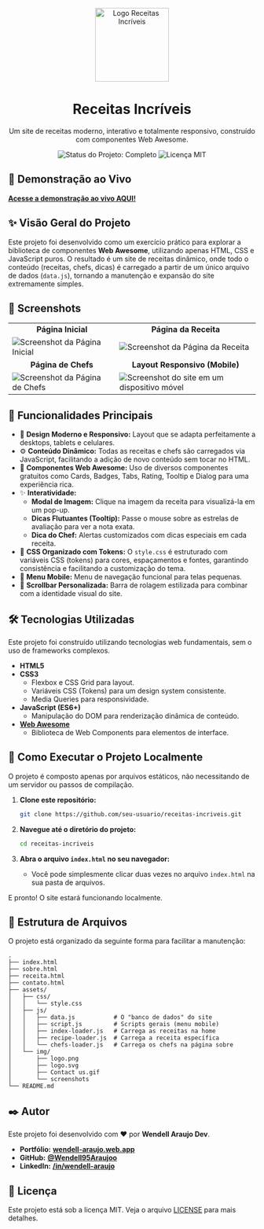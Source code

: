 <p align="center">
  <img src="https://receitas-incriveis-wma.web.app/assets/img/logo.png" alt="Logo Receitas Incríveis" width="150"/>
</p>

<h1 align="center">
  Receitas Incríveis
</h1>

<p align="center">
  Um site de receitas moderno, interativo e totalmente responsivo, construído com componentes Web Awesome.
</p>

<p align="center">
  <img src="https://img.shields.io/badge/Status-Completo-brightgreen?style=for-the-badge" alt="Status do Projeto: Completo">
  <img src="https://img.shields.io/badge/Licen%C3%A7a-MIT-blue?style=for-the-badge" alt="Licença MIT">
</p>

## 🚀 Demonstração ao Vivo

**[Acesse a demonstração ao vivo AQUI!](https://receitas-incriveis-wma.web.app)**

## ✨ Visão Geral do Projeto

Este projeto foi desenvolvido como um exercício prático para explorar a biblioteca de componentes **Web Awesome**, utilizando apenas HTML, CSS e JavaScript puros. O resultado é um site de receitas dinâmico, onde todo o conteúdo (receitas, chefs, dicas) é carregado a partir de um único arquivo de dados (`data.js`), tornando a manutenção e expansão do site extremamente simples.

## 📸 Screenshots

<table width="100%">
  <tr>
    <td align="center"><strong>Página Inicial</strong></td>
    <td align="center"><strong>Página da Receita</strong></td>
  </tr>
  <tr>
    <td><img src="https://receitas-incriveis-wma.web.app/assets/img/screenshot-home.png" alt="Screenshot da Página Inicial"></td>
    <td><img src="https://receitas-incriveis-wma.web.app/assets/img/screenshot-receita.png" alt="Screenshot da Página da Receita"></td>
  </tr>
  <tr>
    <td align="center"><strong>Página de Chefs</strong></td>
    <td align="center"><strong>Layout Responsivo (Mobile)</strong></td>
  </tr>
  <tr>
    <td><img src="https://receitas-incriveis-wma.web.app/assets/img/screenshot-chefs.png" alt="Screenshot da Página de Chefs"></td>
    <td><img src="https://receitas-incriveis-wma.web.app/assets/img/screenshot-mobile.png" alt="Screenshot do site em um dispositivo móvel"></td>
  </tr>
</table>

## 🎯 Funcionalidades Principais

*   🎨 **Design Moderno e Responsivo:** Layout que se adapta perfeitamente a desktops, tablets e celulares.
*   ⚙️ **Conteúdo Dinâmico:** Todas as receitas e chefs são carregados via JavaScript, facilitando a adição de novo conteúdo sem tocar no HTML.
*   🧩 **Componentes Web Awesome:** Uso de diversos componentes gratuitos como Cards, Badges, Tabs, Rating, Tooltip e Dialog para uma experiência rica.
*   ✨ **Interatividade:**
    *   **Modal de Imagem:** Clique na imagem da receita para visualizá-la em um pop-up.
    *   **Dicas Flutuantes (Tooltip):** Passe o mouse sobre as estrelas de avaliação para ver a nota exata.
    *   **Dica do Chef:** Alertas customizados com dicas especiais em cada receita.
*   🎨 **CSS Organizado com Tokens:** O `style.css` é estruturado com variáveis CSS (tokens) para cores, espaçamentos e fontes, garantindo consistência e facilitando a customização do tema.
*   📱 **Menu Mobile:** Menu de navegação funcional para telas pequenas.
*   📜 **Scrollbar Personalizada:** Barra de rolagem estilizada para combinar com a identidade visual do site.

## 🛠️ Tecnologias Utilizadas

Este projeto foi construído utilizando tecnologias web fundamentais, sem o uso de frameworks complexos.

*   **HTML5**
*   **CSS3**
    *   Flexbox e CSS Grid para layout.
    *   Variáveis CSS (Tokens) para um design system consistente.
    *   Media Queries para responsividade.
*   **JavaScript (ES6+)**
    *   Manipulação do DOM para renderização dinâmica de conteúdo.
*   **[Web Awesome](https://webawesome.com/)**
    *   Biblioteca de Web Components para elementos de interface.

## 🚀 Como Executar o Projeto Localmente

O projeto é composto apenas por arquivos estáticos, não necessitando de um servidor ou passos de compilação.

1.  **Clone este repositório:**
    ```bash
    git clone https://github.com/seu-usuario/receitas-incriveis.git
    ```

2.  **Navegue até o diretório do projeto:**
    ```bash
    cd receitas-incriveis
    ```

3.  **Abra o arquivo `index.html` no seu navegador:**
    *   Você pode simplesmente clicar duas vezes no arquivo `index.html` na sua pasta de arquivos.

E pronto! O site estará funcionando localmente.

## 📂 Estrutura de Arquivos

O projeto está organizado da seguinte forma para facilitar a manutenção:

```
.
├── index.html
├── sobre.html
├── receita.html
├── contato.html
├── assets/
│   ├── css/
│   │   └── style.css
│   ├── js/
│   │   ├── data.js           # O "banco de dados" do site
│   │   ├── script.js         # Scripts gerais (menu mobile)
│   │   ├── index-loader.js   # Carrega as receitas na home
│   │   ├── recipe-loader.js  # Carrega a receita específica
│   │   └── chefs-loader.js   # Carrega os chefs na página sobre
│   └── img/
│       ├── logo.png
│       ├── logo.svg
│       ├── Contact us.gif
│       └── screenshots
└── README.md
```

## ✒️ Autor

Este projeto foi desenvolvido com ❤️ por **Wendell Araujo Dev**.

*   **Portfólio:** **[wendell-araujo.web.app](https://wendell-araujo.web.app/)**
*   **GitHub:** **[@Wendell95Araujoo](https://github.com/Wendell95Araujo)**
*   **LinkedIn:** **[/in/wendell-araujo](linkedin.com/in/wendell-araujo/)**

## 📄 Licença

Este projeto está sob a licença MIT. Veja o arquivo [LICENSE](LICENSE) para mais detalhes.
